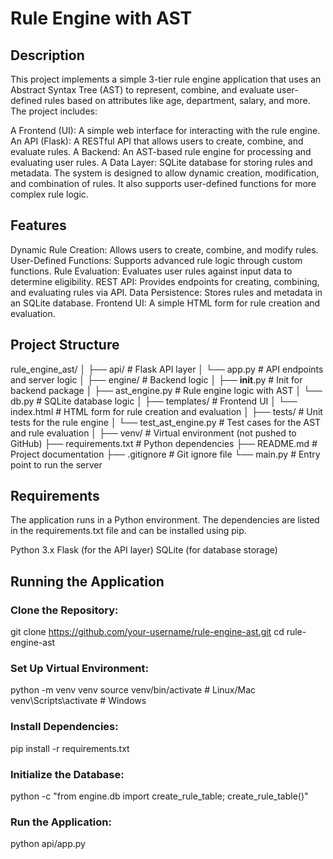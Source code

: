 # Rule Engine with AST

## Description

This project implements a simple 3-tier rule engine application that uses an Abstract Syntax Tree (AST) to represent, combine, and evaluate user-defined rules based on attributes like age, department, salary, and more. The project includes:

A Frontend (UI): A simple web interface for interacting with the rule engine.
An API (Flask): A RESTful API that allows users to create, combine, and evaluate rules.
A Backend: An AST-based rule engine for processing and evaluating user rules.
A Data Layer: SQLite database for storing rules and metadata.
The system is designed to allow dynamic creation, modification, and combination of rules. It also supports user-defined functions for more complex rule logic.

## Features

Dynamic Rule Creation: Allows users to create, combine, and modify rules.
User-Defined Functions: Supports advanced rule logic through custom functions.
Rule Evaluation: Evaluates user rules against input data to determine eligibility.
REST API: Provides endpoints for creating, combining, and evaluating rules via API.
Data Persistence: Stores rules and metadata in an SQLite database.
Frontend UI: A simple HTML form for rule creation and evaluation.

## Project Structure

rule_engine_ast/
│
├── api/                      # Flask API layer
│   └── app.py                # API endpoints and server logic
│
├── engine/                   # Backend logic
│   ├── __init__.py           # Init for backend package
│   ├── ast_engine.py         # Rule engine logic with AST
│   └── db.py                 # SQLite database logic
│
├── templates/                # Frontend UI
│   └── index.html            # HTML form for rule creation and evaluation
│
├── tests/                    # Unit tests for the rule engine
│   └── test_ast_engine.py    # Test cases for the AST and rule evaluation
│
├── venv/                     # Virtual environment (not pushed to GitHub)
├── requirements.txt          # Python dependencies
├── README.md                 # Project documentation
├── .gitignore                # Git ignore file
└── main.py                   # Entry point to run the server

## Requirements

The application runs in a Python environment. The dependencies are listed in the requirements.txt file and can be installed using pip.

Python 3.x
Flask (for the API layer)
SQLite (for database storage)

## Running the Application

### Clone the Repository:

git clone https://github.com/your-username/rule-engine-ast.git
cd rule-engine-ast

### Set Up Virtual Environment:

python -m venv venv
source venv/bin/activate  # Linux/Mac
venv\Scripts\activate     # Windows

### Install Dependencies:

pip install -r requirements.txt

### Initialize the Database:

python -c "from engine.db import create_rule_table; create_rule_table()"

### Run the Application:

python api/app.py
